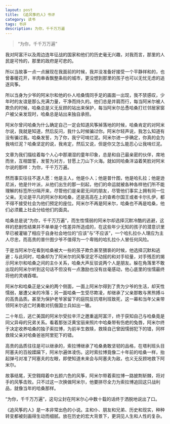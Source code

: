```yaml
---
layout: post
title: 《追风筝的人》书评
category: 读书
tags: 书评
description: 为你，千千万万遍
---
```


> “为你，千千万万遍”


我对阿富汗以及周边连年征战的国家和他们的历史毫无兴趣，对我而言，那里的人民是可怜的，那里的政府是可悲的。

所以当故事一点一点展现在我面前的时候，我并没准备好接受一个平静祥和的，也曾春暖花开，羊肉串香飘整条街的城市，更没想到那里的孩子也可以无忧无虑的追逐风筝。

所以当身为少爷的阿米尔和他的仆人哈桑情同手足的画面一出现，我不禁感叹，少年时的友谊是那么充满力量，干净而持久的。他们总是并肩而行，每当阿米尔被人欺负的时候，哈桑总是义无反顾的站出来保护，每当阿米尔怂恿哈桑打烂邻居家窗户被父亲发现时，哈桑总是站出来独自承担。

阿米尔曾问哈桑为什么确定自己一定会知道风筝掉落地的时候，哈桑肯定的对阿米尔说，我就是知道，然后反问，我什么时候骗过你。阿米尔轻声说，我怎么知道有没有骗过我。哈桑发誓，为了你，我宁可啃烂泥。阿米尔进一步确定，你真的会为我啃烂泥？哈桑坚定的说，我肯定，然后又说，但是你又怎么能忍心让我啃烂泥。

文章为我们描绘着每个人心中那潮湿的童年印象，总是和自己最亲密的伙伴，席地而坐，互相盟誓，发誓为对方，甘愿上刀山下火海。就如同哈桑洋溢着笑脸对阿米尔说的那样：为你，千千万万遍。

然而事实往往不遂人愿：他是主人，他是仆人；他是普什图，他是哈扎拉；他是逊尼派，他是什叶派，从他们出生的那一刻起，他们的命运就被各种各样他们所不能理解的标签所分隔开来，尽管他们是亲密无间的朋友，尽管他们事实上拥有同一位父亲。无论是平凡的阿米尔和哈桑，还是高高在上的查希尔国王或者卡尔扎伊，都不得不接受社会为他们预定的座位。阿米尔不再是阿米尔，哈桑也不再是哈桑，他们必须戴上社会分给他们的面具。

哈桑总是说“为你，千千万万遍”，而生性懦弱的阿米尔却选择沉默冷酷的逃避，这样的悲剧性结果并不单单是个性差异所造成的，在这些年少无知的孩子的潜意识里早已被灌输了相应于自身社会地位的“应该”与“不应该”，一个哈扎拉仆人理应为主人尽忠，而高贵的普什图少爷不值得为一个卑贱的哈扎拉仆人冒任何风险。

于是当阿米尔在看到哈桑被大一些的孩子欺负甚至猥亵的时候，他选择沉默和逃避；与此同时，哈桑却为了阿米尔的风筝坚定不动摇的和对手较量，对手残忍的揭示阿米尔和哈桑之间的主仆关系，哈桑大声反驳说两个人是朋友。躲在角落里不敢出现的阿米尔听到这句话不但没有一点激励也没有丝毫感动，他心底里的怯懦最终将他的灵魂吞噬。

阿米尔和哈桑正是父亲的两个侧面，一面上阿米尔得到了贵为少爷的生活，却天性懦弱，屡遭父亲的冷落；另一面哈桑一生受尽欺凌，却继承了父亲那敢与黑熊搏斗的高贵品质。甚至为保护老爷家留下的庭院反抗塔利班致死，这一幕和当年父亲带领阿米尔逃亡时勇敢对抗俄国士兵如出一辙。

二十年后，逃亡美国的阿米尔受拉辛汗之邀重返阿富汗，终于获知自己与哈桑竟是同父异母的兄弟关系。看着那张泛黄宝丽来照片中哈桑带有伤疤的兔唇，阿米尔终于决定收养哈桑的独子索拉博，为前半生救赎，救赎自己曾因懦弱犯下的错，同样救赎父亲对哈桑爸爸阿里犯下的错。

高贵的品质往往是可以继承的，索拉博继承了哈桑勇敢坚韧的品格，在塔利班头目阿塞夫的百般蹂躏下，阿米尔遍体凌伤。这时索拉博竟像二十年前的哈桑一样，抬起弹弓对准了阿塞夫的左眼，即使知道未来会与阿塞夫为敌，也义无反顾地救下阿米尔。

故事结尾，天空翱翔着中五颜六色的风筝，阿米尔带着索拉博一路披荆斩棘，将对手的风筝击败。只不过这一次换做阿米尔，他要拼尽全力为索拉博追回这只战利品，就像当年的哈桑那样。

“为你，千千万万遍”，这句尘封在阿米尔心中数十载的话终于洒脱地说出了口。

《追风筝的人》是一本非常出色的小说。主和仆、朋友和兄弟、历史和现实，种种转变都被刻画得生动而细腻。放在历史的宏大背景下，更洞见人生和人性的复杂。


